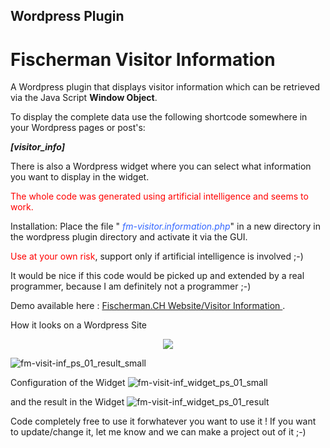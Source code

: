 ## Wordpress Plugin
# Fischerman Visitor Information

A Wordpress plugin that displays visitor information which can be retrieved via the Java Script  **Window Object**.

To display the complete data use the following shortcode somewhere in your Wordpress pages or post's:

<strong><em>[visitor_info]</em></strong>

There is also a Wordpress widget where you can select what information you want to display in the widget.

<span style="color: #ff0000;">The whole code was generated using artificial intelligence and seems to work.</span>

Installation:
Place the file " <em><span style="color: #3366ff;">fm-visitor.information.php</span></em>" in a new directory in the wordpress plugin directory and activate it via the GUI.

<span style="color: #ff0000;">Use at your own risk</span>, support only if artificial intelligence is involved ;-)

It would be nice if this code would be picked up and extended by a real programmer, because I am definitely not a programmer ;-)

Demo available here :  [Fischerman.CH Website/Visitor Information ](https://www.fischerman.ch/?page_id=530092).

How it looks on a Wordpress Site
<p align="center">
  <img src="https://github.com/FischermanCH/fischerman-wp-visitor-information/assets/53817150/e8b9c8c6-7667-4fd5-a453-60d876d16b42" />
</p>


![fm-visit-inf_ps_01_result_small](https://github.com/FischermanCH/fischerman-wp-visitor-information/assets/53817150/e8b9c8c6-7667-4fd5-a453-60d876d16b42)

Configuration of the Widget
![fm-visit-inf_widget_ps_01_small](https://github.com/FischermanCH/fischerman-wp-visitor-information/assets/53817150/750076c0-4e56-49e2-8dd8-479754dea73c)

and the result in the Widget
![fm-visit-inf_widget_ps_01_result](https://github.com/FischermanCH/fischerman-wp-visitor-information/assets/53817150/8600c07d-e104-4a88-9392-66aad6940689)

Code completely free to use it forwhatever you want to use it !
If you want to update/change it, let me know and we can make a project out of it ;-)
